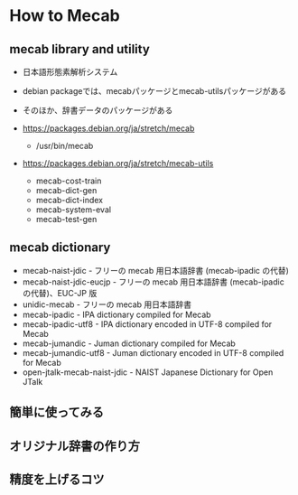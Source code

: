 # How to Mecab

## mecab library and utility

- 日本語形態素解析システム
- debian packageでは、mecabパッケージとmecab-utilsパッケージがある
- そのほか、辞書データのパッケージがある
- https://packages.debian.org/ja/stretch/mecab
  - /usr/bin/mecab

- https://packages.debian.org/ja/stretch/mecab-utils
  - mecab-cost-train
  - mecab-dict-gen
  - mecab-dict-index
  - mecab-system-eval
  - mecab-test-gen


## mecab dictionary

- mecab-naist-jdic - フリーの mecab 用日本語辞書 (mecab-ipadic の代替)
- mecab-naist-jdic-eucjp - フリーの mecab 用日本語辞書 (mecab-ipadic の代替)、EUC-JP 版
- unidic-mecab - フリーの mecab 用日本語辞書
- mecab-ipadic - IPA dictionary compiled for Mecab
- mecab-ipadic-utf8 - IPA dictionary encoded in UTF-8 compiled for Mecab
- mecab-jumandic - Juman dictionary compiled for Mecab
- mecab-jumandic-utf8 - Juman dictionary encoded in UTF-8 compiled for Mecab
- open-jtalk-mecab-naist-jdic - NAIST Japanese Dictionary for Open JTalk

## 簡単に使ってみる


## オリジナル辞書の作り方


## 精度を上げるコツ
